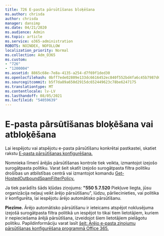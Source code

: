 ```yaml
---
title: 726 E-pasta pārsūtīšanas bloķēšana
ms.author: chrisda
author: chrisda
manager: dansimp
ms.date: 04/21/2020
ms.audience: Admin
ms.topic: article
ms.service: o365-administration
ROBOTS: NOINDEX, NOFOLLOW
localization_priority: Normal
ms.collection: Adm_O365
ms.custom:
- "726"
- "1200004"
ms.assetid: 8865c68e-7e8a-4135-a254-d7f69f1ded30
ms.openlocfilehash: 0bff7ede02809e133dc6616452ec840f552bd4fa6c45b7987d6455b2a9ba49bf
ms.sourcegitcommit: b5f7da89a650d2915dc652449623c78be6247175
ms.translationtype: MT
ms.contentlocale: lv-LV
ms.lasthandoff: 08/05/2021
ms.locfileid: "54059639"
---
```

# <a name="blocking-or-unblocking-email-forwarding"></a>E-pasta pārsūtīšanas bloķēšana vai atbloķēšana

Lai iespējotu vai atspējotu e-pasta pārsūtīšanu konkrētai pastkastei, skatiet rakstu [E-pasta pārsūtīšanas konfigurēšana.](https://docs.microsoft.com/microsoft-365/admin/email/configure-email-forwarding)

Nomnieka līmenī ārējās pārsūtīšanas kontrole tiek veikta, izmantojot izejošo surogātpasta politiku. Varat šeit skatīt izejošo surogātpasta filtra politiku [](https://protection.office.com/antispam) drošības un atbilstības centrā vai izmantojot komandu [Get-HostedOutboundSpamFilterPolicy.](https://docs.microsoft.com/powershell/module/exchange/get-hostedoutboundspamfilterpolicy)

Ja tiek parādīts šāds kļūdas ziņojums: **"550 5.7.520** Piekļuve liegta, jūsu organizācija neļauj veikt ārējo pārsūtīšanu", lūdzu, pārliecinieties, vai politika ir konfigurēta, lai iespējotu ārējo automātisko pārsūtīšanu.

**Piezīme.** Ārējo automātisko pārsūtīšanu ir ieteicams atspējot noklusējuma izejošā surogātpasta filtra politikā un iespējot to tikai tiem lietotājiem, kuriem ir nepieciešama ārējā pārsūtīšana, izveidojot šiem lietotājiem pielāgotu politiku. Papildinformāciju varat lasīt [šeit: Ārējo e-pasta ziņojumu pārsūtīšanas konfigurēšana programmā Office 365.](https://docs.microsoft.com/microsoft-365/security/office-365-security/external-email-forwarding)